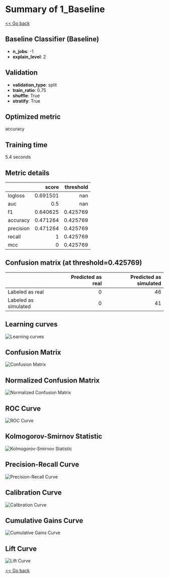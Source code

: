 # Summary of 1_Baseline

[<< Go back](../README.md)


## Baseline Classifier (Baseline)
- **n_jobs**: -1
- **explain_level**: 2

## Validation
 - **validation_type**: split
 - **train_ratio**: 0.75
 - **shuffle**: True
 - **stratify**: True

## Optimized metric
accuracy

## Training time

5.4 seconds

## Metric details
|           |    score |   threshold |
|:----------|---------:|------------:|
| logloss   | 0.691501 |  nan        |
| auc       | 0.5      |  nan        |
| f1        | 0.640625 |    0.425769 |
| accuracy  | 0.471264 |    0.425769 |
| precision | 0.471264 |    0.425769 |
| recall    | 1        |    0.425769 |
| mcc       | 0        |    0.425769 |


## Confusion matrix (at threshold=0.425769)
|                      |   Predicted as real |   Predicted as simulated |
|:---------------------|--------------------:|-------------------------:|
| Labeled as real      |                   0 |                       46 |
| Labeled as simulated |                   0 |                       41 |

## Learning curves
![Learning curves](learning_curves.png)
## Confusion Matrix

![Confusion Matrix](confusion_matrix.png)


## Normalized Confusion Matrix

![Normalized Confusion Matrix](confusion_matrix_normalized.png)


## ROC Curve

![ROC Curve](roc_curve.png)


## Kolmogorov-Smirnov Statistic

![Kolmogorov-Smirnov Statistic](ks_statistic.png)


## Precision-Recall Curve

![Precision-Recall Curve](precision_recall_curve.png)


## Calibration Curve

![Calibration Curve](calibration_curve_curve.png)


## Cumulative Gains Curve

![Cumulative Gains Curve](cumulative_gains_curve.png)


## Lift Curve

![Lift Curve](lift_curve.png)



[<< Go back](../README.md)
